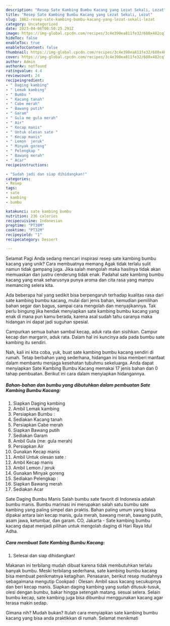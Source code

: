 ```yaml
---
description: "Resep Sate Kambing Bumbu Kacang yang Lezat Sekali, Lezat"
title: "Resep Sate Kambing Bumbu Kacang yang Lezat Sekali, Lezat"
slug: 1862-resep-sate-kambing-bumbu-kacang-yang-lezat-sekali-lezat
category: Uncategorized
date: 2023-04-06T00:50:25.291Z
image: https://img-global.cpcdn.com/recipes/3c4e390ea811fe32/680x482cq70/sate-kambing-bumbu-kacang-foto-resep-utama.jpg
hideToc: false
enableToc: true
enableTocContent: false
thumbnail: https://img-global.cpcdn.com/recipes/3c4e390ea811fe32/680x482cq70/sate-kambing-bumbu-kacang-foto-resep-utama.jpg
cover: https://img-global.cpcdn.com/recipes/3c4e390ea811fe32/680x482cq70/sate-kambing-bumbu-kacang-foto-resep-utama.jpg
author: Admin
authorAv: notfound
ratingvalue: 4.4
reviewcount: 24
recipeingredient:
- " Daging kambing"
- " Lemak kambing"
- " Bumbu "
- " Kacang tanah"
- " Cabe merah"
- " Bawang putih"
- " Garam"
- " Gula me gula merah"
- " Air"
- " Kecap manis"
- " Untuk olesan sate "
- " Kecap manis"
- " Lemon  jeruk"
- " Minyak goreng"
- " Pelengkap "
- " Bawang merah"
- " Acar"
recipeinstructions:

- "Sudah jadi dan siap dihidangkan!"
categories:
- Resep
tags:
- sate
- kambing
- bumbu

katakunci: sate kambing bumbu 
nutrition: 236 calories
recipecuisine: Indonesian
preptime: "PT38M"
cooktime: "PT32M"
recipeyield: "1"
recipecategory: Dessert

---
```



Selamat Pagi Anda sedang mencari inspirasi resep sate kambing bumbu kacang yang unik? Cara membuatnya memang Agak tidak terlalu sulit namun tidak gampang juga. Jika salah mengolah maka hasilnya tidak akan memuaskan dan justru cenderung tidak enak. Padahal sate kambing bumbu kacang yang enak seharusnya punya aroma dan cita rasa yang mampu memancing selera kita.


Ada beberapa hal yang sedikit bisa berpengaruh terhadap kualitas rasa dari sate kambing bumbu kacang, mulai dari jenis bahan, kemudian pemilihan bahan segar dan bagus, sampai cara mengolah dan menyajikannya. Tak perlu bingung jika hendak menyiapkan sate kambing bumbu kacang yang enak di mana pun kamu berada, karena asal sudah tahu caranya maka hidangan ini dapat jadi suguhan spesial.

Campurkan semua bahan sambal kecap, aduk rata dan sisihkan. Campur kecap dan margarin, aduk rata. Dalam hal ini kuncinya ada pada bumbu sate kambing itu sendiri.


Nah, kali ini kita coba, yuk, buat sate kambing bumbu kacang sendiri di rumah. Tetap berbahan yang sederhana, hidangan ini bisa memberi manfaat dalam membantu menjaga kesehatan tubuhmu sekeluarga. Anda dapat menyiapkan Sate Kambing Bumbu Kacang memakai 17 jenis bahan dan 0 tahap pembuatan. Berikut ini cara dalam menyiapkan hidangannya.

<!--inarticleads1-->

##### Bahan-bahan dan bumbu yang dibutuhkan dalam pembuatan Sate Kambing Bumbu Kacang:

1. Siapkan  Daging kambing
1. Ambil  Lemak kambing
1. Persiapkan  Bumbu :
1. Sediakan  Kacang tanah
1. Persiapkan  Cabe merah
1. Siapkan  Bawang putih
1. Sediakan  Garam
1. Ambil  Gula (me: gula merah)
1. Persiapkan  Air
1. Gunakan  Kecap manis
1. Ambil  Untuk olesan sate :
1. Ambil  Kecap manis
1. Ambil  Lemon / jeruk
1. Gunakan  Minyak goreng
1. Sediakan  Pelengkap :
1. Siapkan  Bawang merah
1. Sediakan  Acar


Sate Daging Bumbu Manis Salah bumbu sate favorit di Indonesia adalah bumbu manis. Bumbu marinasi ini merupakan salah satu bumbu sate kambing yang paling simpel dan praktis. Bahan paling umum yang biasa dipakai antara lain kecap manis, gula merah, bawang merah, bawang putih, asam jawa, ketumbar, dan garam. CO, Jakarta - Sate kambing bumbu kacang dapat menjadi pilihan untuk mengolah daging di Hari Raya Idul Adha. 

<!--inarticleads2-->

##### Cara membuat Sate Kambing Bumbu Kacang:


1. Selesai dan siap dihidangkan!

Makanan ini terbilang mudah dibuat karena tidak membutuhkan terlalu banyak bumbu. Meski terbilang sederhana, sate kambing bumbu kacang bisa membuat penikmatnya ketagihan. Penasaran, berikut resep mudahnya sebagaimana mengutip Cookpad : Olesan: Ambil saus kacang secukupnya dan beri kecap manis. Siapkan daging kambing yang sudah ditusuk-tusuk, olesi dengan bumbu, bakar hingga setengah matang. sesuai selera. Selain bumbu kecap, sate kambing juga bisa dibumbui menggunakan kacang agar terasa makin sedap. 

Gimana nih? Mudah bukan? Itulah cara menyiapkan sate kambing bumbu kacang yang bisa anda praktikkan di rumah. Selamat menikmati
